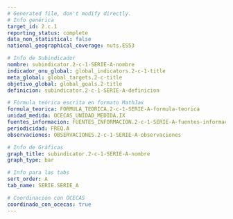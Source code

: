 ```yaml
---
# Generated file, don't modify directly.
# Info genérica
target_id: 2.c.1
reporting_status: complete
data_non_statistical: false
national_geographical_coverage: nuts.ES53

# Info de Subindicador
nombre: subindicator.2-c-1-SERIE-A-nombre
indicador_onu_global: global_indicators.2-c-1-title
meta_global: global_targets.2-c-title
objetivo_global: global_goals.2-title
definicion: subindicator.2-c-1-SERIE-A-definicion

# Fórmula teórica escrita en formato MathJax
formula_teorica: FORMULA_TEORICA.2-c-1-SERIE-A-formula-teorica
unidad_medida: OCECAS_UNIDAD_MEDIDA.IX
fuentes_informacion: FUENTES_INFORMACION.2-c-1-SERIE-A-fuentes-informacion
periodicidad: FREQ.A
observaciones: OBSERVACIONES.2-c-1-SERIE-A-observaciones

# Info de Gráficas
graph_title: subindicator.2-c-1-SERIE-A-nombre
graph_type: bar

# Info para las tabs
sort_order: A
tab_name: SERIE.SERIE_A

# Coordinación con OCECAS
coordinado_con_ocecas: true
---
```

